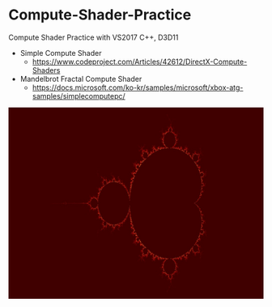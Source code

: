 # Compute-Shader-Practice
Compute Shader Practice with VS2017 C++, D3D11


- Simple Compute Shader
  - https://www.codeproject.com/Articles/42612/DirectX-Compute-Shaders
- Mandelbrot Fractal Compute Shader
  - https://docs.microsoft.com/ko-kr/samples/microsoft/xbox-atg-samples/simplecomputepc/


![](https://github.com/jjuiddong/Compute-Shader-Practice/blob/master/Doc/mandelbrot%20fractal.jpg?raw=true)
 
